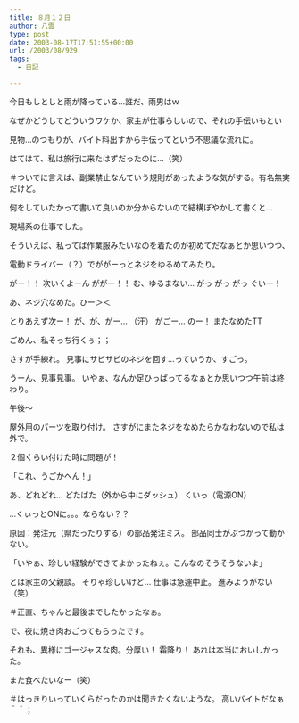 ```yaml
---
title: ８月１２日
author: 八雲
type: post
date: 2003-08-17T17:51:55+00:00
url: /2003/08/929
tags:
  - 日記

---
```

今日もしとしと雨が降っている…誰だ、雨男はｗ
  
なぜかどうしてどういうワケか、家主が仕事らしいので、それの手伝いもとい
  
見物…のつもりが、バイト料出すから手伝ってという不思議な流れに。
  
はてはて、私は旅行に来たはずだったのに…（笑）
  
＃ついでに言えば、副業禁止なんていう規則があったような気がする。有名無実だけど。
  
何をしていたかって書いて良いのか分からないので結構ぼやかして書くと…
  
現場系の仕事でした。
  
そういえば、私ってば作業服みたいなのを着たのが初めてだなぁとか思いつつ、
  
電動ドライバー（？）でががーっとネジをゆるめてみたり。
  
がー！！ 次いくよーん ががー！！ む、ゆるまない… がっ がっ がっ ぐいー！
  
あ、ネジ穴なめた。ひー＞＜
  
とりあえず次ー！ が、が、がー… （汗） がごー… のー！ またなめたTT
  
ごめん、私そっち行くぅ；；
  
さすが手練れ。 見事にサビサビのネジを回す…っていうか、すごっ。
  
うーん、見事見事。 いやぁ、なんか足ひっぱってるなぁとか思いつつ午前は終わり。

午後～
  
屋外用のパーツを取り付け。 さすがにまたネジをなめたらかなわないので私は外で。
  
２個くらい付けた時に問題が！
  
「これ、うごかへん！」
  
あ、どれどれ… どたばた（外から中にダッシュ） くいっ（電源ON）
  
…くぃっとONに。。。ならない？？
  
原因：発注元（県だったりする）の部品発注ミス。 部品同士がぶつかって動かない。
  
「いやぁ、珍しい経験ができてよかったねぇ。こんなのそうそうないよ」
  
とは家主の父親談。 そりゃ珍しいけど… 仕事は急遽中止。 進みようがない（笑）
  
＃正直、ちゃんと最後までしたかったなぁ。
  
で、夜に焼き肉おごってもらったです。
  
それも、異様にゴージャスな肉。分厚い！ 霜降り！ あれは本当においしかった。
  
また食べたいなー（笑）
  
＃はっきりいっていくらだったのかは聞きたくないような。 高いバイトだなぁ＾＾；
